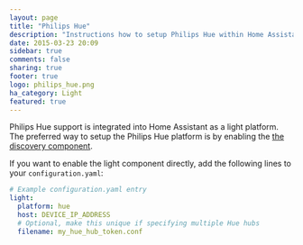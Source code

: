 ```yaml
---
layout: page
title: "Philips Hue"
description: "Instructions how to setup Philips Hue within Home Assistant."
date: 2015-03-23 20:09
sidebar: true
comments: false
sharing: true
footer: true
logo: philips_hue.png
ha_category: Light
featured: true
---
```




Philips Hue support is integrated into Home Assistant as a light platform. The preferred way to setup the Philips Hue platform is by enabling the [the discovery component](/components/discovery/).

If you want to enable the light component directly, add the following lines to your `configuration.yaml`:

```yaml
# Example configuration.yaml entry
light:
  platform: hue
  host: DEVICE_IP_ADDRESS
  # Optional, make this unique if specifying multiple Hue hubs
  filename: my_hue_hub_token.conf
```
